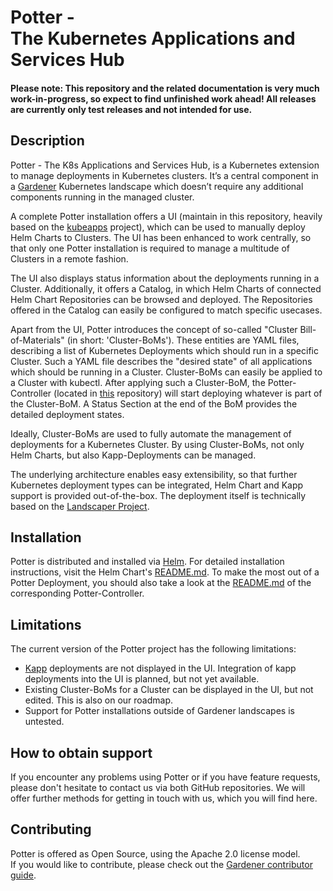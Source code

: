 # Potter - <br>The Kubernetes Applications and Services Hub
#### Please note: This repository and the related documentation is very much work-in-progress, so expect to find unfinished work ahead! All releases are currently only test releases and not intended for use.

## Description
Potter - The K8s Applications and Services Hub, is a Kubernetes extension to manage deployments in Kubernetes clusters. It’s a central component in a [Gardener](https://github.com/gardener/gardener) Kubernetes landscape which doesn’t require any additional components running in the managed cluster.

A complete Potter installation offers a UI (maintain in this repository, heavily based on the [kubeapps](https://github.com/kubeapps/kubeapps) project), which can be used to manually deploy Helm Charts to Clusters. The UI has been enhanced to work centrally, so that only one Potter installation is required to manage a multitude of Clusters in a remote fashion.

The UI also displays status information about the deployments running in a Cluster. Additionally, it offers a Catalog, in which Helm Charts of connected Helm Chart Repositories can be browsed and deployed. The Repositories offered in the Catalog can easily be configured to match specific usecases.

Apart from the UI, Potter introduces the concept of so-called "Cluster Bill-of-Materials" (in short: 'Cluster-BoMs'). These entities are YAML files, describing a list of Kubernetes Deployments which should run in a specific Cluster. Such a YAML file describes the "desired state" of all applications which should be running in a Cluster. Cluster-BoMs can easily be applied to a Cluster with kubectl. After applying such a Cluster-BoM, the Potter-Controller (located in [this](https://github.com/gardener/potter-controller) repository) will start deploying whatever is part of the Cluster-BoM. A Status Section at the end of the BoM provides the detailed deployment states.

Ideally, Cluster-BoMs are used to fully automate the management of deployments for a Kubernetes Cluster. By using Cluster-BoMs, not only Helm Charts, but also Kapp-Deployments can be managed.

The underlying architecture enables easy extensibility, so that further Kubernetes deployment types can be integrated, Helm Chart and Kapp support is provided out-of-the-box. The deployment itself is technically based on the [Landscaper Project](https://github.com/gardener/landscaper).

## Installation
Potter is distributed and installed via [Helm](https://github.com/helm/helm). For detailed installation instructions, visit the Helm Chart's [README.md](https://github.com/gardener/potter-hub/blob/main/chart/hub/README.md). To make the most out of a Potter Deployment, you should also take a look at the  [README.md](https://github.com/gardener/potter-controller/blob/main/chart/hub/README.md) of the corresponding Potter-Controller.

## Limitations
The current version of the Potter project has the following limitations:
- [Kapp](https://github.com/k14s/kapp) deployments are not displayed in the UI. Integration of kapp deployments into the UI is planned, but not yet available.
- Existing Cluster-BoMs for a Cluster can be displayed in the UI, but not edited. This is also on our roadmap.
- Support for Potter installations outside of Gardener landscapes is untested.
  
## How to obtain support
If you encounter any problems using Potter or if you have feature requests, please don't hesitate to contact us via both GitHub repositories. We will offer further methods for getting in touch with us, which you will find here.

## Contributing
Potter is offered as Open Source, using the Apache 2.0 license model.<br>
If you would like to contribute, please check out the [Gardener contributor guide](https://gardener.cloud/documentation/contribute/).
